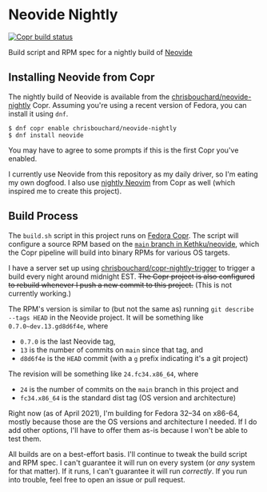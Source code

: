 # Neovide Nightly

[![Copr build status][copr-status-image]][copr-neovide-nightly]

Build script and RPM spec for a nightly build of [Neovide][neovide]


## Installing Neovide from Copr

The nightly build of Neovide is available from the
[chrisbouchard/neovide-nightly][neovide-nightly-project] Copr. Assuming you're
using a recent version of Fedora, you can install it using `dnf`.

```console
$ dnf copr enable chrisbouchard/neovide-nightly
$ dnf install neovide
```

You may have to agree to some prompts if this is the first Copr you've enabled.

I currently use Neovide from this repository as my daily driver, so I'm eating
my own dogfood. I also use [nightly Neovim][neovim-nightly] from Copr as well
(which inspired me to create this project).


## Build Process

The `build.sh` script in this project runs on [Fedora Copr][fedora-copr]. The
script will configure a source RPM based on the [`main` branch in
Kethku/neovide][neovide-main-branch], which the Copr pipeline will build into
binary RPMs for various OS targets.

I have a server set up using
[chrisbouchard/copr-nightly-trigger][copr-nightly-trigger] to trigger a build
every night around midnight EST. ~~The Copr project is also configured to
rebuild whenever I push a new commit to this project.~~ (This is not currently
working.)

The RPM's version is similar to (but not the same as) running `git describe
--tags HEAD` in the Neovide project. It will be something like
`0.7.0~dev.13.gd8d6f4e`, where

* `0.7.0` is the last Neovide tag,
* `13` is the number of commits on `main` since that tag, and
* `d8d6f4e` is the `HEAD` commit (with a `g` prefix indicating it's a git
  project)

The revision will be something like `24.fc34.x86_64`, where

* `24` is the number of commits on the `main` branch in this project and
* `fc34.x86_64` is the standard dist tag (OS version and architecture)

Right now (as of April 2021), I'm building for Fedora 32&ndash;34 on x86-64,
mostly because those are the OS versions and architecture I needed. If I do add
other options, I'll have to offer them as-is because I won't be able to test
them.

All builds are on a best-effort basis. I'll continue to tweak the build script
and RPM spec. I can't guarantee it will run on every system (or _any_ system
for that matter). If it runs, I can't guarantee it will run _correctly_. If you
run into trouble, feel free to open an issue or pull request.


[copr-neovide-nightly]: https://copr.fedorainfracloud.org/coprs/chrisbouchard/neovide-nightly/package/neovide/
[copr-nightly-trigger]: https://github.com/chrisbouchard/copr-nightly-trigger
[copr-status-image]: https://copr.fedorainfracloud.org/coprs/chrisbouchard/neovide-nightly/package/neovide/status_image/last_build.png
[fedora-copr]: https://copr.fedorainfracloud.org/
[neovide-nightly-project]: https://copr.fedorainfracloud.org/coprs/chrisbouchard/neovide-nightly
[neovide]: https://github.com/Kethku/neovide
[neovide-main-branch]: https://github.com/Kethku/neovide/commits/main
[neovim-nightly]: https://copr.fedorainfracloud.org/coprs/agriffis/neovim-nightly/
